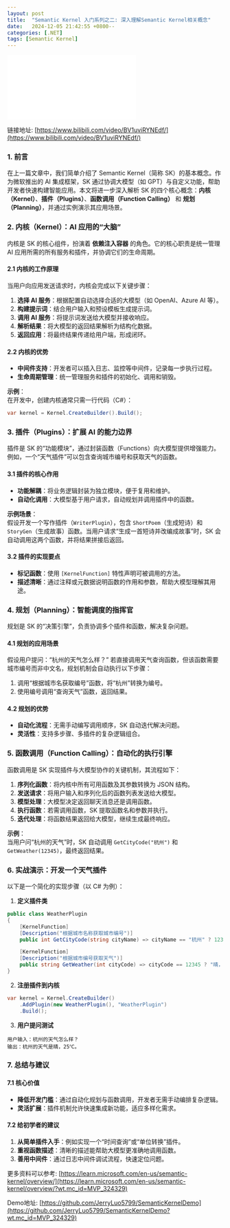 ```yaml
---
layout: post
title:  "Semantic Kernel 入门系列之二: 深入理解Semantic Kernel相关概念"
date:   2024-12-05 21:42:55 +0800--
categories: [.NET]
tags: [Semantic Kernel]  
---
```


<iframe src="//player.bilibili.com/player.html?isOutside=true&aid=113599452288090&bvid=BV1uviRYNEdf&cid=27191545044&p=1" scrolling="no" border="0" frameborder="no" framespacing="0" allowfullscreen="true" class="bilibili"></iframe>

链接地址: [https://www.bilibili.com/video/BV1uviRYNEdf/](https://www.bilibili.com/video/BV1uviRYNEdf/)

### 1. 前言  

在上一篇文章中，我们简单介绍了 Semantic Kernel（简称 SK）的基本概念。作为微软推出的 AI 集成框架，SK 通过协调大模型（如 GPT）与自定义功能，帮助开发者快速构建智能应用。本文将进一步深入解析 SK 的四个核心概念：**内核（Kernel）**、**插件（Plugins）**、**函数调用（Function Calling）** 和 **规划（Planning）**，并通过实例演示其应用场景。  

### 2. 内核（Kernel）：AI 应用的“大脑”  

内核是 SK 的核心组件，扮演着 **依赖注入容器** 的角色。它的核心职责是统一管理 AI 应用所需的所有服务和插件，并协调它们的生命周期。  

#### 2.1 内核的工作原理  

当用户向应用发送请求时，内核会完成以下关键步骤：  

1. **选择 AI 服务**：根据配置自动选择合适的大模型（如 OpenAI、Azure AI 等）。  
2. **构建提示词**：结合用户输入和预设模板生成提示词。  
3. **调用 AI 服务**：将提示词发送给大模型并接收响应。  
4. **解析结果**：将大模型的返回结果解析为结构化数据。  
5. **返回应用**：将最终结果传递给用户端，形成闭环。  

#### 2.2 内核的优势  

- **中间件支持**：开发者可以插入日志、监控等中间件，记录每一步执行过程。  
- **生命周期管理**：统一管理服务和插件的初始化、调用和销毁。  

**示例**：  
在开发中，创建内核通常只需一行代码（C#）：  

```csharp  
var kernel = Kernel.CreateBuilder().Build();  
```  

### 3. 插件（Plugins）：扩展 AI 的能力边界  

插件是 SK 的“功能模块”，通过封装函数（Functions）向大模型提供增强能力。例如，一个“天气插件”可以包含查询城市编号和获取天气的函数。  

#### 3.1 插件的核心作用  

- **功能解耦**：将业务逻辑封装为独立模块，便于复用和维护。  
- **自动化调用**：大模型基于用户请求，自动规划并调用插件中的函数。  

**示例场景**：  
假设开发一个写作插件（`WriterPlugin`），包含 `ShortPoem`（生成短诗）和 `StoryGen`（生成故事）函数。当用户请求“生成一首短诗并改编成故事”时，SK 会自动调用这两个函数，并将结果拼接后返回。  

#### 3.2 插件的实现要点  

- **标记函数**：使用 `[KernelFunction]` 特性声明可被调用的方法。  
- **描述清晰**：通过注释或元数据说明函数的作用和参数，帮助大模型理解其用途。  

### 4. 规划（Planning）：智能调度的指挥官  

规划是 SK 的“决策引擎”，负责协调多个插件和函数，解决复杂问题。  

#### 4.1 规划的应用场景

假设用户提问：“杭州的天气怎么样？” 若直接调用天气查询函数，但该函数需要城市编号而非中文名，规划机制会自动执行以下步骤：  

1. 调用“根据城市名获取编号”函数，将“杭州”转换为编号。  
2. 使用编号调用“查询天气”函数，返回结果。  

#### 4.2 规划的优势  

- **自动化流程**：无需手动编写调用顺序，SK 自动迭代解决问题。  
- **灵活性**：支持多步骤、多插件的复杂逻辑组合。  

### 5. 函数调用（Function Calling）：自动化的执行引擎  

函数调用是 SK 实现插件与大模型协作的关键机制，其流程如下：  

1. **序列化函数**：将内核中所有可用函数及其参数转换为 JSON 结构。  
2. **发送请求**：将用户输入和序列化后的函数列表发送给大模型。  
3. **模型处理**：大模型决定返回聊天消息还是调用函数。  
4. **执行函数**：若需调用函数，SK 提取函数名和参数并执行。  
5. **迭代处理**：将函数结果返回给大模型，继续生成最终响应。  

**示例**：  
当用户问“杭州的天气”时，SK 自动调用 `GetCityCode("杭州")` 和 `GetWeather(12345)`，最终返回结果。  

### 6. 实战演示：开发一个天气插件

以下是一个简化的实现步骤（以 C# 为例）：  

1. **定义插件类**

```csharp  
public class WeatherPlugin  
{  
    [KernelFunction]  
    [Description("根据城市名称获取城市编号")]  
    public int GetCityCode(string cityName) => cityName == "杭州" ? 12345 : 0;  

    [KernelFunction]  
    [Description("根据城市编号获取天气")]  
    public string GetWeather(int cityCode) => cityCode == 12345 ? "晴，25℃" : "未知";  
}  
```

2. **注册插件到内核**

```csharp  
var kernel = Kernel.CreateBuilder()  
    .AddPlugin(new WeatherPlugin(), "WeatherPlugin")  
    .Build();  
```  

3. **用户提问测试**

```
用户输入：杭州的天气怎么样？  
输出：杭州的天气是晴，25℃。  
```  

### 7. 总结与建议

#### 7.1 核心价值  

- **降低开发门槛**：通过自动化规划与函数调用，开发者无需手动编排复杂逻辑。  
- **灵活扩展**：插件机制允许快速集成新功能，适应多样化需求。  

#### 7.2 给初学者的建议

1. **从简单插件入手**：例如实现一个“时间查询”或“单位转换”插件。  
2. **重视函数描述**：清晰的描述能帮助大模型更准确地调用函数。  
3. **善用中间件**：通过日志中间件调试流程，快速定位问题。  

更多资料可以参考: [https://learn.microsoft.com/en-us/semantic-kernel/overview/](https://learn.microsoft.com/en-us/semantic-kernel/overview/?wt.mc_id=MVP_324329)

Demo地址: [https://github.com/JerryLuo5799/SemanticKernelDemo](https://github.com/JerryLuo5799/SemanticKernelDemo?wt.mc_id=MVP_324329)